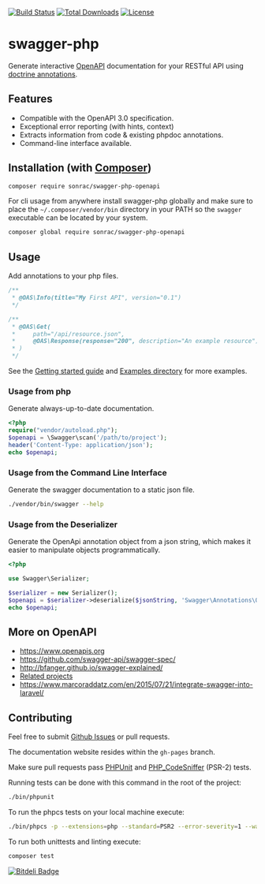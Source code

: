 [![Build Status](https://img.shields.io/travis/sonrac/swagger-php-openapi/master.svg?style=flat-square)](https://travis-ci.org/sonrac/swagger-php-openapi)
[![Total Downloads](https://img.shields.io/packagist/dt/sonrac/swagger-php-openapi.svg?style=flat-square)](https://packagist.org/packages/sonrac/swagger-php-openapi)
[![License](https://img.shields.io/badge/license-Apache-blue.svg?style=flat-square)](LICENSE-2.0.txt)

# swagger-php

Generate interactive [OpenAPI](https://www.openapis.org) documentation for your RESTful API using [doctrine annotations](http://doctrine-common.readthedocs.org/en/latest/reference/annotations.html).

## Features

 - Compatible with the OpenAPI 3.0 specification.
 - Exceptional error reporting (with hints, context)
 - Extracts information from code & existing phpdoc annotations.
 - Command-line interface available.

## Installation (with [Composer](https://getcomposer.org))

```sh
composer require sonrac/swagger-php-openapi
```

For cli usage from anywhere install swagger-php globally and make sure to place the `~/.composer/vendor/bin` directory in your PATH so the `swagger` executable can be located by your system.

```sh
composer global require sonrac/swagger-php-openapi
```

## Usage

Add annotations to your php files.
```php
/**
 * @OAS\Info(title="My First API", version="0.1")
 */

/**
 * @OAS\Get(
 *     path="/api/resource.json",
 *     @OAS\Response(response="200", description="An example resource")
 * )
 */
```
See the [Getting started guide](docs/Getting-started.md) and [Examples directory](Examples/) for more examples.


### Usage from php

Generate always-up-to-date documentation.

```php
<?php
require("vendor/autoload.php");
$openapi = \Swagger\scan('/path/to/project');
header('Content-Type: application/json');
echo $openapi;
```
### Usage from the Command Line Interface

Generate the swagger documentation to a static json file.

```sh
./vendor/bin/swagger --help
```

### Usage from the Deserializer

Generate the OpenApi annotation object from a json string, which makes it easier to manipulate objects programmatically.

```php
<?php

use Swagger\Serializer;

$serializer = new Serializer();
$openapi = $serializer->deserialize($jsonString, 'Swagger\Annotations\OpenApi');
echo $openapi;
```

## More on OpenAPI

  * https://www.openapis.org
  * https://github.com/swagger-api/swagger-spec/
  * http://bfanger.github.io/swagger-explained/
  * [Related projects](docs/Related-projects.md)
  * https://www.marcoraddatz.com/en/2015/07/21/integrate-swagger-into-laravel/

## Contributing

Feel free to submit [Github Issues](https://github.com/sonrac/swagger-php-openapi/issues)
or pull requests.

The documentation website resides within the `gh-pages` branch.

Make sure pull requests pass [PHPUnit](https://phpunit.de/)
and [PHP_CodeSniffer](https://github.com/cakephp/cakephp-codesniffer) (PSR-2) tests.

Running tests can be done with this command in the root of the project:

```bash
./bin/phpunit
```

To run the phpcs tests on your local machine execute:

```bash
./bin/phpcs -p --extensions=php --standard=PSR2 --error-severity=1 --warning-severity=0 ./src ./tests
```

To run both unittests and linting execute:

```bash
composer test
```

[![Bitdeli Badge](https://d2weczhvl823v0.cloudfront.net/sonrac/swagger-php-openapi/trend.png)](https://bitdeli.com/free "Bitdeli Badge")
